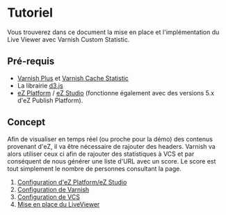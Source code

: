 Tutoriel
========

Vous trouverez dans ce document la mise en place et l'implémentation du Live Viewer
avec Varnish Custom Statistic.

Pré-requis
---------

* [Varnish Plus](https://www.varnish-software.com/products/varnish-plus) et [Varnish Cache Statistic](https://www.varnish-software.com/plus/varnish-custom-statistics)
* La librairie [d3.js](https://d3js.org/)
* [eZ Platform](http://ezplatform.com/) / [eZ Studio](http://ezstudio.com/) (fonctionne également avec des versions 5.x d'eZ Publish Platform).

Concept
-------

Afin de visualiser en temps réel (ou proche pour la démo) des contenus provenant d'eZ, il va être nécessaire de rajouter des headers. Varnish va alors utiliser ceux ci afin de rajouter des statistiques à VCS et par conséquent de nous générer une liste d'URL avec un score. Le score est tout simplement le nombre de personnes consultant la page.

1. [Configuration d'eZ Platform/eZ Studio](ez.md)
2. [Configuration de Varnish](varnish.md)
3. [Configuration de VCS](vcs.md)
4. [Mise en place du LiveViewer](d3.md)
